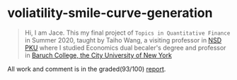 # voliatility-smile-curve-generation

> Hi, I am Jace. This my final project of  `Topics in Quantitative Finance` in Summer 2020, taught by Taiho Wang, a visiting professor in [NSD PKU](https://en.nsd.pku.edu.cn/faculty/shortterm/241128.htm) where I studied Economics dual becaler's degree and professor in [Baruch College, the City University of New York](https://mfe.baruch.cuny.edu/tai-ho-wang/)

All work and comment is in the graded(93/100) [report](report_graded.ipynb).